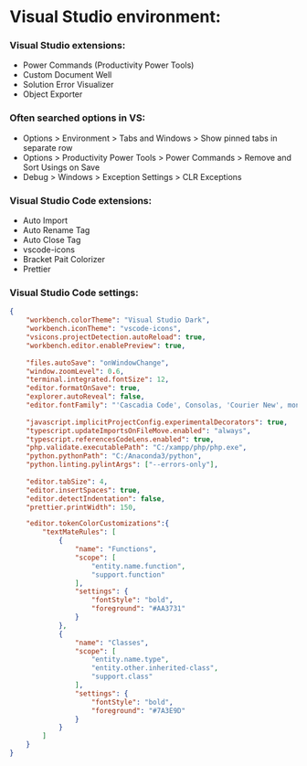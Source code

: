 
# Visual Studio environment:
### Visual Studio extensions:
- Power Commands (Productivity Power Tools)
- Custom Document Well			
- Solution Error Visualizer
- Object Exporter

### Often searched options in VS:
- Options > Environment > Tabs and Windows > Show pinned tabs in separate row
- Options > Productivity Power Tools > Power Commands > Remove and Sort Usings on Save
- Debug > Windows > Exception Settings > CLR Exceptions
 
### Visual Studio Code extensions:
- Auto Import
- Auto Rename Tag
- Auto Close Tag
- vscode-icons
- Bracket Pait Colorizer
- Prettier

### Visual Studio Code settings:
```JSON
{
    "workbench.colorTheme": "Visual Studio Dark",
    "workbench.iconTheme": "vscode-icons",
    "vsicons.projectDetection.autoReload": true,
    "workbench.editor.enablePreview": true,
    
    "files.autoSave": "onWindowChange",
    "window.zoomLevel": 0.6,
    "terminal.integrated.fontSize": 12,
    "editor.formatOnSave": true,
    "explorer.autoReveal": false,
    "editor.fontFamily": "'Cascadia Code', Consolas, 'Courier New', monospace",
    
    "javascript.implicitProjectConfig.experimentalDecorators": true,
    "typescript.updateImportsOnFileMove.enabled": "always",
    "typescript.referencesCodeLens.enabled": true,
    "php.validate.executablePath": "C:/xampp/php/php.exe",
    "python.pythonPath": "C:/Anaconda3/python",
    "python.linting.pylintArgs": ["--errors-only"],
    
    "editor.tabSize": 4,
    "editor.insertSpaces": true,
    "editor.detectIndentation": false,
    "prettier.printWidth": 150,

    "editor.tokenColorCustomizations":{
        "textMateRules": [
            {
                "name": "Functions",
                "scope": [
                    "entity.name.function",
                    "support.function"
                ],
                "settings": {
                    "fontStyle": "bold",
                    "foreground": "#AA3731"
                }
            },
            {
                "name": "Classes",
                "scope": [
                    "entity.name.type",
                    "entity.other.inherited-class",
                    "support.class"
                ],
                "settings": {
                    "fontStyle": "bold",
                    "foreground": "#7A3E9D"
                }
            }
        ]
    }
}
```
